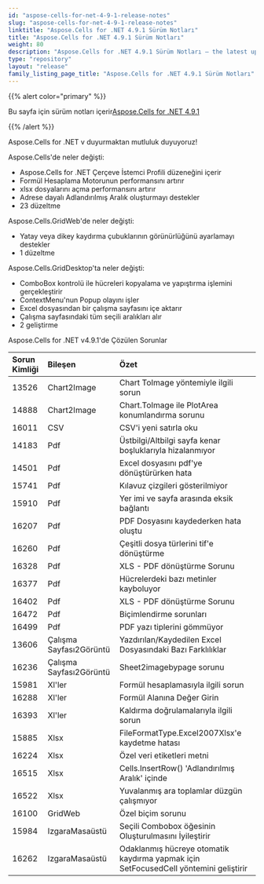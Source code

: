 ```yaml
---
id: "aspose-cells-for-net-4-9-1-release-notes"
slug: "aspose-cells-for-net-4-9-1-release-notes"
linktitle: "Aspose.Cells for .NET 4.9.1 Sürüm Notları"
title: "Aspose.Cells for .NET 4.9.1 Sürüm Notları"
weight: 80
description: "Aspose.Cells for .NET 4.9.1 Sürüm Notları – the latest updates and fixes."
type: "repository"
layout: "release"
family_listing_page_title: "Aspose.Cells for .NET 4.9.1 Sürüm Notları"
---
```

{{% alert color="primary" %}} 

 Bu sayfa için sürüm notları içerir[Aspose.Cells for .NET 4.9.1](https://releases.aspose.com/cells/net/new-releases/aspose.cells-for-.net-4.9.1/)

{{% /alert %}} 

 Aspose.Cells for .NET v duyurmaktan mutluluk duyuyoruz!



 Aspose.Cells'de neler değişti:

- Aspose.Cells for .NET Çerçeve İstemci Profili düzeneğini içerir
- Formül Hesaplama Motorunun performansını artırır
- xlsx dosyalarını açma performansını artırır
- Adrese dayalı Adlandırılmış Aralık oluşturmayı destekler
- 23 düzeltme



 Aspose.Cells.GridWeb'de neler değişti:

- Yatay veya dikey kaydırma çubuklarının görünürlüğünü ayarlamayı destekler
- 1 düzeltme



 Aspose.Cells.GridDesktop'ta neler değişti:

- ComboBox kontrolü ile hücreleri kopyalama ve yapıştırma işlemini gerçekleştirir
- ContextMenu'nun Popup olayını işler
- Excel dosyasından bir çalışma sayfasını içe aktarır
- Çalışma sayfasındaki tüm seçili aralıkları alır
- 2 geliştirme



 Aspose.Cells for .NET v4.9.1'de Çözülen Sorunlar



|**Sorun Kimliği** |**Bileşen** |**Özet** |
|:- |:- |:- |
|13526 | Chart2Image| Chart ToImage yöntemiyle ilgili sorun|
|14888 | Chart2Image| Chart.ToImage ile PlotArea konumlandırma sorunu|
|16011 |CSV | CSV'i yeni satırla oku|
|14183 | Pdf| Üstbilgi/Altbilgi sayfa kenar boşluklarıyla hizalanmıyor|
|14501 | Pdf| Excel dosyasını pdf'ye dönüştürürken hata|
|15741 | Pdf| Kılavuz çizgileri gösterilmiyor|
|15910 | Pdf| Yer imi ve sayfa arasında eksik bağlantı|
|16207 | Pdf|PDF Dosyasını kaydederken hata oluştu|
|16260 | Pdf| Çeşitli dosya türlerini tif'e dönüştürme|
|16328 | Pdf| XLS - PDF dönüştürme Sorunu|
|16377 | Pdf| Hücrelerdeki bazı metinler kayboluyor|
|16402 | Pdf| XLS - PDF dönüştürme Sorunu|
|16472 | Pdf| Biçimlendirme sorunları|
|16499 | Pdf| PDF yazı tiplerini gömmüyor|
|13606 | Çalışma Sayfası2Görüntü| Yazdırılan/Kaydedilen Excel Dosyasındaki Bazı Farklılıklar|
|16236 | Çalışma Sayfası2Görüntü| Sheet2imagebypage sorunu|
|15981 | Xl'ler| Formül hesaplamasıyla ilgili sorun|
|16288 | Xl'ler| Formül Alanına Değer Girin|
|16393 | Xl'ler| Kaldırma doğrulamalarıyla ilgili sorun|
|15885 | Xlsx| FileFormatType.Excel2007Xlsx'e kaydetme hatası|
|16224 | Xlsx| Özel veri etiketleri metni|
|16515 | Xlsx| Cells.InsertRow() 'Adlandırılmış Aralık' içinde|
|16522 | Xlsx| Yuvalanmış ara toplamlar düzgün çalışmıyor|
|16100 | GridWeb| Özel biçim sorunu|
|15984 | IzgaraMasaüstü| Seçili Combobox öğesinin Oluşturulmasını İyileştirir|
|16262 | IzgaraMasaüstü| Odaklanmış hücreye otomatik kaydırma yapmak için SetFocusedCell yöntemini geliştirir|

